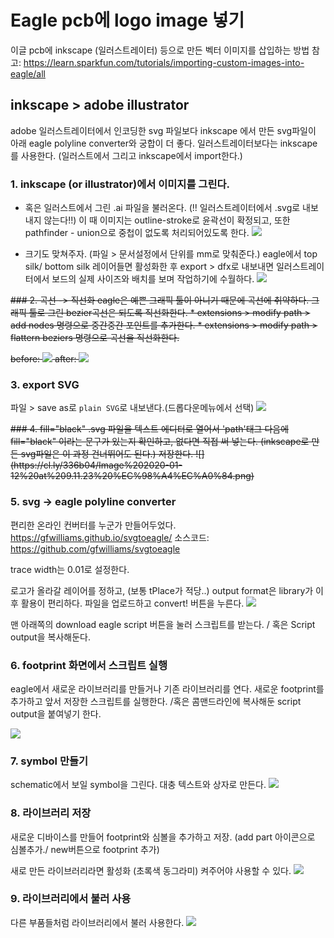 # Eagle pcb에 logo image 넣기
이글 pcb에 inkscape (일러스트레이터) 등으로 만든 벡터 이미지를 삽입하는 방법
참고: https://learn.sparkfun.com/tutorials/importing-custom-images-into-eagle/all 

## inkscape > adobe illustrator
adobe 일러스트레이터에서 인코딩한 svg 파일보다 inkscape 에서 만든 svg파일이 아래 eagle polyline converter와 궁합이 더 좋다. 일러스트레이터보다는 inkscape를 사용한다. (일러스트에서 그리고  inkscape에서 import한다.)

### 1. inkscape (or illustrator)에서 이미지를 그린다.
* 혹은 일러스트에서 그린 .ai 파일을 불러온다. (!! 일러스트레이터에서 .svg로 내보내지 않는다!!)
이 때 이미지는 outline-stroke로 윤곽선이 확정되고, 또한 pathfinder - union으로 중첩이 없도록 처리되어있도록 한다.
![](https://p195.p4.n0.cdn.getcloudapp.com/items/yAub2Qzd/Image%202020-08-12%20at%2012.01.52%20PM.png?v=f3e9386a35d5f1082a8ed077cc52085f)

* 크기도 맞쳐주자. (파일 > 문서설정에서 단위를  mm로 맞춰준다.)
eagle에서 top silk/ bottom silk 레이어들면 활성화한 후 export > dfx로 내보내면 일러스트레이터에서 보드의 실제 사이즈와 배치를 보며 작업하기에 수월하다.
![](https://p195.p4.n0.cdn.getcloudapp.com/items/mXuyB2z9/Image%202020-08-12%20at%2011.59.22%20AM.png?v=87c694d8233bd2e85fcba6aee71e5abd)

<del>
### 2. 곡선 -> 직선화
eagle은 예쁜 그래픽 툴이 아니기 때문에 곡선에 취약하다. 그래픽 툴로 그린 bezier곡선은 되도록 직선화한다.
* extensions > modify path > add nodes 명령으로 중간중간 포인트를 추가한다.
* extensions > modify path > flattern  beziers 명령으로 곡선을 직선화한다.

before:
![](https://p195.p4.n0.cdn.getcloudapp.com/items/v1u2D98Z/Image%202020-08-12%20at%206.26.57%20PM.png?v=805402fd0421557cdbaaaf07758a9248)
after:
![](https://p195.p4.n0.cdn.getcloudapp.com/items/X6uNOvwN/Image%202020-08-12%20at%206.29.08%20PM.png?v=bf766d5068054047f969cce7a7036721)

</del>

### 3. export SVG
파일 > save as로  `plain SVG`로 내보낸다.(드롭다운메뉴에서 선택)
![](https://p195.p4.n0.cdn.getcloudapp.com/items/geuzWKpr/Image%202020-08-12%20at%206.55.18%20PM.png?v=cc2cb662f423656359f34dbe82207238)

<del>
### 4. fill="black"
.svg 파일을 텍스트 에디터로 열어서 'path'태그 다음에 fill="black" 이라는 문구가 있는지 확인하고, 없다면 직접 써 넣는다. (inkscape로 만든 svg파일은 이 과정 건너뛰어도 된다.) 저장한다.
![](https://cl.ly/336b04/Image%202020-01-12%20at%209.11.23%20%EC%98%A4%EC%A0%84.png)
</del>

### 5. svg -> eagle polyline converter
편리한 온라인 컨버터를 누군가 만들어두었다.
https://gfwilliams.github.io/svgtoeagle/
소스코드: https://github.com/gfwilliams/svgtoeagle

trace width는 0.01로 설정한다.

로고가 올라갈 레이어를 정하고, (보통 tPlace가 적당..)
output format은 library가 이후 활용이 편리하다.
파일을 업로드하고 convert!  버튼을 누른다.
![](https://p195.p4.n0.cdn.getcloudapp.com/items/P8ubEO70/Image%202020-08-12%20at%206.58.57%20PM.png?v=f57b1200235e6ab4e656056e330bac48)

맨 아래쪽의 download eagle script 버튼을 눌러 스크립트를 받는다. / 혹은 Script output을 복사해둔다.

### 6. footprint 화면에서 스크립트 실행
eagle에서 새로운 라이브러리를 만들거나 기존 라이브러리를 연다.
새로운 footprint를 추가하고 앞서 저장한 스크립트를 실행한다.
/혹은 콤맨드라인에 복사해둔 script output을 붙여넣기 한다.

![](https://p195.p4.n0.cdn.getcloudapp.com/items/5zuG1oOy/Image%202020-08-12%20at%207.02.25%20PM.png?v=df5ecee54292ff5a891c2686d4e4aa6d)

### 7. symbol 만들기
schematic에서 보일 symbol을 그린다. 대충 텍스트와 상자로 만든다.
![](https://p195.p4.n0.cdn.getcloudapp.com/items/4gu9yG8N/Image%202020-08-12%20at%207.05.57%20PM.png?v=00b83487355100f6a9914ce55d73ad72)

### 8. 라이브러리 저장
새로운 디바이스를 만들어 footprint와 심볼을 추가하고 저장.
(add part 아이콘으로 심볼추가./ new버튼으로 footprint 추가)

새로 만든 라이브러리라면 활성화 (초록색 동그라미) 켜주어야 사용할 수 있다.
![](https://p195.p4.n0.cdn.getcloudapp.com/items/12uJyjX4/Image%202020-08-12%20at%207.16.37%20PM.png?v=29af3c807e6960959e7a2d0ae532b4fd)

### 9. 라이브러리에서 불러 사용
다른 부품들처럼 라이브러리에서 불러 사용한다.
![](https://p195.p4.n0.cdn.getcloudapp.com/items/xQuLWkWY/Image%202020-08-12%20at%207.29.49%20PM.png?v=f9aef30163eff93bbdee9e676e3798ee)



